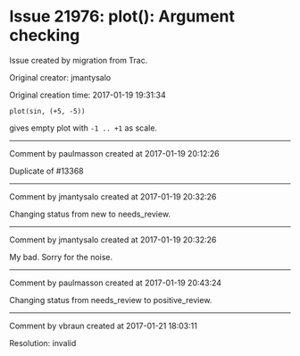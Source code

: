 # Issue 21976: plot(): Argument checking

Issue created by migration from Trac.

Original creator: jmantysalo

Original creation time: 2017-01-19 19:31:34


```
plot(sin, (+5, -5))
```


gives empty plot with `-1 .. +1` as scale.


---

Comment by paulmasson created at 2017-01-19 20:12:26

Duplicate of #13368


---

Comment by jmantysalo created at 2017-01-19 20:32:26

Changing status from new to needs_review.


---

Comment by jmantysalo created at 2017-01-19 20:32:26

My bad. Sorry for the noise.


---

Comment by paulmasson created at 2017-01-19 20:43:24

Changing status from needs_review to positive_review.


---

Comment by vbraun created at 2017-01-21 18:03:11

Resolution: invalid
